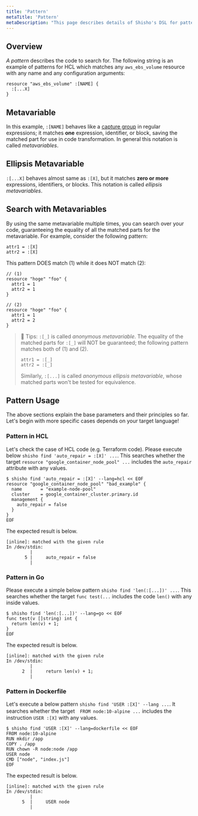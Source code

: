 ```yaml
---
title: 'Pattern'
metaTitle: 'Pattern'
metaDescription: "This page describes details of Shisho's DSL for pattern matching."
---
```


## Overview

_A pattern_ describes the code to search for. The following string is an example of patterns for HCL which matches any `aws_ebs_volume` resource with any name and any configuration arguments:

```
resource "aws_ebs_volume" :[NAME] {
  :[...X]
}
```

## Metavariable

In this example, `:[NAME]` behaves like a [capture group](https://www.regular-expressions.info/brackets.html) in regular expressions; it matches **one** expression, identifier, or block, saving the matched part for use in code transformation. In general this notation is called _metavariables_.

## Ellipsis Metavariable

`:[...X]` behaves almost same as `:[X]`, but it matches **zero or more** expressions, identifiers, or blocks. This notation is called _ellipsis metavariables_.

## Search with Metavariables

By using the same metavariable multiple times, you can search over your code, guaranteeing the equality of all the matched parts for the metavariable. For example, consider the following pattern:

```
attr1 = :[X]
attr2 = :[X]
```

This pattern DOES match (1) while it does NOT match (2):

```
// (1)
resource "hoge" "foo" {
  attr1 = 1
  attr2 = 1
}

// (2)
resource "hoge" "foo" {
  attr1 = 1
  attr2 = 2
}
```

> 📝 Tips: `:[_]` is called _anonymous metavariable_. The equality of the matched parts for `:[_]` will NOT be guaranteed; the following pattern matches both of (1) and (2).
>
> ```
> attr1 = :[_]
> attr2 = :[_]
> ```
>
> Similarly, `:[...]` is called _anonymous ellipsis metavariable_, whose matched parts won't be tested for equivalence.

## Pattern Usage

The above sections explain the base parameters and their principles so far. Let's begin with more specific cases depends on your target language!

### Pattern in HCL

Let's check the case of HCL code (e.g. Terraform code). Please execute below `shisho find 'auto_repair = :[X]' ...`. This searches whether the target `resource "google_container_node_pool" ...` includes the `auto_repair` attribute with any values.

```shell
$ shisho find 'auto_repair = :[X]' --lang=hcl << EOF
resource "google_container_node_pool" "bad_example" {
  name       = "example-node-pool"
  cluster    = google_container_cluster.primary.id
  management {
    auto_repair = false
  }
}
EOF
```

The expected result is below.

```
[inline]: matched with the given rule
In /dev/stdin:
         |
       5 |     auto_repair = false
         |
```

### Pattern in Go

Please execute a simple below pattern `shisho find 'len(:[...])' ...`. This searches whether the target `func test(...` includes the code `len()` with any inside values.

```shell
$ shisho find 'len(:[...])' --lang=go << EOF
func test(v []string) int { 
  return len(v) + 1; 
}
EOF
```

The expected result is below.

```
[inline]: matched with the given rule
In /dev/stdin:
         |
      2  |     return len(v) + 1; 
         |
```

### Pattern in Dockerfile

Let's execute a below pattern `shisho find 'USER :[X]' --lang ...`. It searches whether the target　`FROM node:10-alpine ...` includes the instruction `USER :[X]` with any values.

```shell
$ shisho find 'USER :[X]' --lang=dockerfile << EOF
FROM node:10-alpine 
RUN mkdir /app
COPY . /app
RUN chown -R node:node /app
USER node
CMD ["node", "index.js"]
EOF
```

The expected result is below.

```
[inline]: matched with the given rule
In /dev/stdin:
         |
      5  |     USER node
         |
```

